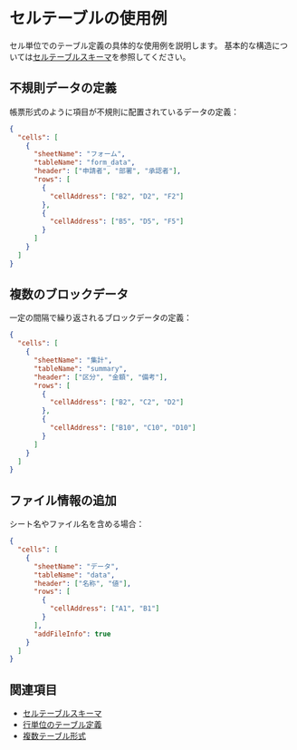 # セルテーブルの使用例

セル単位でのテーブル定義の具体的な使用例を説明します。
基本的な構造については[セルテーブルスキーマ](02-cells-basic.md)を参照してください。

## 不規則データの定義

帳票形式のように項目が不規則に配置されているデータの定義：
```json
{
  "cells": [
    {
      "sheetName": "フォーム",
      "tableName": "form_data",
      "header": ["申請者", "部署", "承認者"],
      "rows": [
        {
          "cellAddress": ["B2", "D2", "F2"]
        },
        {
          "cellAddress": ["B5", "D5", "F5"]
        }
      ]
    }
  ]
}
```

## 複数のブロックデータ

一定の間隔で繰り返されるブロックデータの定義：
```json
{
  "cells": [
    {
      "sheetName": "集計",
      "tableName": "summary",
      "header": ["区分", "金額", "備考"],
      "rows": [
        {
          "cellAddress": ["B2", "C2", "D2"]
        },
        {
          "cellAddress": ["B10", "C10", "D10"]
        }
      ]
    }
  ]
}
```

## ファイル情報の追加

シート名やファイル名を含める場合：
```json
{
  "cells": [
    {
      "sheetName": "データ",
      "tableName": "data",
      "header": ["名称", "値"],
      "rows": [
        {
          "cellAddress": ["A1", "B1"]
        }
      ],
      "addFileInfo": true
    }
  ]
}
```

## 関連項目
- [セルテーブルスキーマ](02-cells-basic.md)
- [行単位のテーブル定義](01-rows.md)
- [複数テーブル形式](../format/02-multi.md)